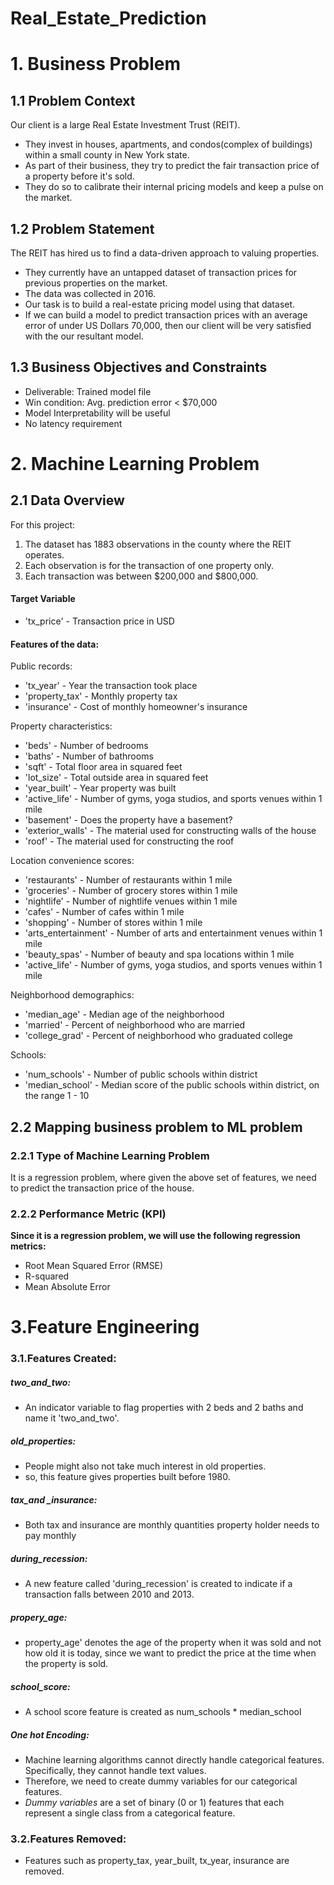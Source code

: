 # Real_Estate_Prediction

# 1. Business Problem
## 1.1 Problem Context

Our client is a large Real Estate Investment Trust (REIT).
* They invest in houses, apartments, and condos(complex of buildings) within a small county in New York state.
* As part of their business, they try to predict the fair transaction price of a property before it's sold.
* They do so to calibrate their internal pricing models and keep a pulse on the market.

## 1.2 Problem Statement
The REIT has hired us to find a data-driven approach to valuing properties.
* They currently have an untapped dataset of transaction prices for previous properties on the market.
* The data was collected in 2016.
* Our task is to build a real-estate pricing model using that dataset.
* If we can build a model to predict transaction prices with an average error of under US Dollars 70,000, then our client will be very satisfied with the our resultant model.

## 1.3 Business Objectives and Constraints
* Deliverable: Trained model file
* Win condition: Avg. prediction error < \$70,000
* Model Interpretability will be useful
* No latency requirement
# 2. Machine Learning Problem
## 2.1 Data Overview

For this project:
1. The dataset has 1883 observations in the county where the REIT operates.
2. Each observation is for the transaction of one property only.
3. Each transaction was between \$200,000 and \$800,000.

#### Target Variable
* 'tx_price' - Transaction price in USD

#### Features of the data:

Public records:
* 'tx_year' - Year the transaction took place
* 'property_tax' - Monthly property tax
* 'insurance' - Cost of monthly homeowner's insurance

Property characteristics:
* 'beds' - Number of bedrooms
* 'baths' - Number of bathrooms
* 'sqft' - Total floor area in squared feet
* 'lot_size' - Total outside area in squared feet
* 'year_built' - Year property was built
* 'active_life' - Number of gyms, yoga studios, and sports venues within 1 mile
* 'basement' - Does the property have a basement?
* 'exterior_walls' - The material used for constructing walls of the house
* 'roof' - The material used for constructing the roof

Location convenience scores:
* 'restaurants' - Number of restaurants within 1 mile
* 'groceries' - Number of grocery stores within 1 mile
* 'nightlife' - Number of nightlife venues within 1 mile
* 'cafes' - Number of cafes within 1 mile
* 'shopping' - Number of stores within 1 mile
* 'arts_entertainment' - Number of arts and entertainment venues within 1 mile
* 'beauty_spas' - Number of beauty and spa locations within 1 mile
* 'active_life' - Number of gyms, yoga studios, and sports venues within 1 mile

Neighborhood demographics:
* 'median_age' - Median age of the neighborhood
* 'married' - Percent of neighborhood who are married
* 'college_grad' - Percent of neighborhood who graduated college

Schools:
* 'num_schools' - Number of public schools within district
* 'median_school' - Median score of the public schools within district, on the range 1 - 10

## 2.2 Mapping business problem to ML problem
### 2.2.1 Type of Machine Learning Problem
It is a regression problem, where given the above set of features, we need to predict the transaction price of the house.

### 2.2.2 Performance Metric (KPI)
**Since it is a regression problem, we will use the following regression metrics:**
* Root Mean Squared Error (RMSE)
* R-squared
* Mean Absolute Error

# 3.Feature Engineering

### 3.1.Features Created:
##### two_and_two:
* An indicator variable to flag properties with 2 beds and 2 baths and name it 'two_and_two'.
##### old_properties:
* People might also not take much interest in old properties.
* so, this feature gives properties built before 1980.
##### tax_and _insurance:
* Both tax and insurance are monthly quantities property holder needs to pay monthly 
##### during_recession:
* A new feature called 'during_recession' is created to indicate if a transaction falls between 2010 and 2013.
##### propery_age:
* property_age' denotes the age of the property when it was sold and not how old it is today, since we want to predict the price at the time when the property is sold.
##### school_score:
* A school score feature is created as num_schools * median_school

##### One hot Encoding:
* Machine learning algorithms cannot directly handle categorical features. Specifically, they cannot handle text values.
* Therefore, we need to create dummy variables for our categorical features.
* *Dummy variables* are a set of binary (0 or 1) features that each represent a single class from a categorical feature.

### 3.2.Features Removed:
* Features such as property_tax, year_built, tx_year, insurance are removed.
